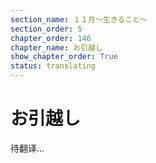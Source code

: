 ```yaml
---
section_name: １１月～生きること～
section_order: 5
chapter_order: 146
chapter_name: お引越し
show_chapter_order: True
status: translating
---
```


# お引越し
待翻译...
